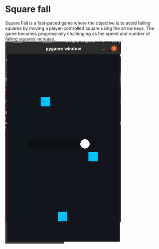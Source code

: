 # Square fall
Square Fall is a fast-paced game where the objective is to avoid falling squares by moving a player-controlled square using the arrow keys. The game becomes progressively challenging as the speed and number of falling squares increase.
![square fall](./square_fall.png)
